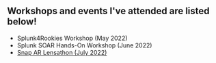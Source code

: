 ## Workshops and events I've attended are listed below!


- Splunk4Rookies Workshop (May 2022)
- Splunk SOAR Hands-On Workshop (June 2022)
- [Snap AR Lensathon (July 2022)](https://github.com/jadonscombs/snap-lensathon-2022-team-blue)
